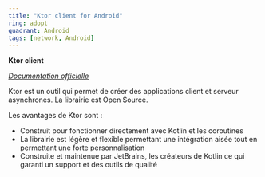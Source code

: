 ```yaml
---
title: "Ktor client for Android"
ring: adopt
quadrant: Android
tags: [network, Android]
---
```


<p><b>Ktor client</b></p>
<em><a href="https://ktor.io/">Documentation officielle</a></em>
<p> Ktor est un outil qui permet de créer des applications client et serveur asynchrones. 
La librairie est Open Source.
</p>
<p> </p>
Les avantages de Ktor sont :
<ul>
    <li>Construit pour fonctionner directement avec Kotlin et les coroutines</li>
    <li>La librairie est légère et flexible permettant une intégration aisée tout en permettant une forte personnalisation</li>
    <li>Construite et maintenue par JetBrains, les créateurs de Kotlin ce qui garanti un support et des outils de qualité </li>
</ul>
